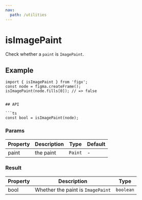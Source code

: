 ```yaml
---
nav:
  path: /utilities
---
```


# isImagePaint

Check whether a `paint` is `ImagePaint`.

## Example

```tsx
import { isImagePaint } from 'figx';
const node = figma.createFrame();
isImagePaint(node.fills[0]); // => false
```

````

## API

```ts
const bool = isImagePaint(node);
````

### Params

| Property | Description | Type    | Default |
| -------- | ----------- | ------- | ------- |
| paint    | the paint   | `Paint` | -       |

### Result

| Property | Description                       | Type      |
| -------- | --------------------------------- | --------- |
| bool     | Whether the paint is `ImagePaint` | `boolean` |
